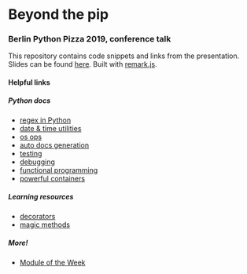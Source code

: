 # Beyond the pip
### Berlin Python Pizza 2019, conference talk

This repository contains code snippets and links from the presentation.
Slides can be found [here](https://danielacraciun.github.io/beyond-the-pip/). Built with [remark.js](https://remarkjs.com/).

#### Helpful links
##### Python docs
- [regex in Python](https://docs.python.org/2.7/library/re.html)
- [date & time utilities](https://pymotw.com/2/datetime/index.html)
- [os ops](https://docs.python.org/2/library/os.html)
- [auto docs generation](https://docs.python.org/2.7/library/pydoc.html)
- [testing](https://docs.python.org/2/library/unittest.html)
- [debugging](https://docs.python.org/2.7/library/pdb.html)
- [functional programming](https://docs.python.org/3/library/functools.html)
- [powerful containers](https://docs.python.org/2/library/collections.html)

##### Learning resources
- [decorators](https://realpython.com/primer-on-python-decorators/)
- [magic methods](https://dbader.org/blog/python-dunder-methods)

##### More!
- [Module of the Week](https://pymotw.com/3/)
